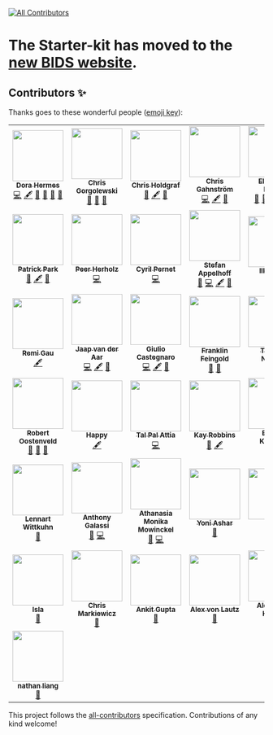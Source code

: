 <!-- ALL-CONTRIBUTORS-BADGE:START - Do not remove or modify this section -->
[![All Contributors](https://img.shields.io/badge/all_contributors-43-orange.svg?style=flat-square)](#contributors-)
<!-- ALL-CONTRIBUTORS-BADGE:END -->

# The Starter-kit has moved to the <a href="https://bids.neuroimaging.io/getting_started/" target="_blank">new BIDS website</a>.

## Contributors ✨

Thanks goes to these wonderful people
([emoji key](https://allcontributors.org/docs/en/emoji-key)):

<!-- ALL-CONTRIBUTORS-LIST:START - Do not remove or modify this section -->
<!-- prettier-ignore-start -->
<!-- markdownlint-disable -->
<table>
  <tr>
    <td align="center"><a href="https://github.com/dorahermes"><img src="https://avatars1.githubusercontent.com/u/4977351?v=4?s=100" width="100px;" alt=""/><br /><sub><b>Dora Hermes</b></sub></a><br /><a href="https://github.com/bids-standard/bids-starter-kit/commits?author=dorahermes" title="Code">💻</a> <a href="#content-dorahermes" title="Content">🖋</a> <a href="#ideas-dorahermes" title="Ideas, Planning, & Feedback">🤔</a> <a href="https://github.com/bids-standard/bids-starter-kit/pulls?q=is%3Apr+reviewed-by%3Adorahermes" title="Reviewed Pull Requests">👀</a> <a href="#maintenance-dorahermes" title="Maintenance">🚧</a> <a href="https://github.com/bids-standard/bids-starter-kit/commits?author=dorahermes" title="Documentation">📖</a></td>
    <td align="center"><a href="http://chrisgorgolewski.org"><img src="https://avatars2.githubusercontent.com/u/238759?v=4?s=100" width="100px;" alt=""/><br /><sub><b>Chris Gorgolewski</b></sub></a><br /><a href="https://github.com/bids-standard/bids-starter-kit/pulls?q=is%3Apr+reviewed-by%3Achrisgorgo" title="Reviewed Pull Requests">👀</a> <a href="#maintenance-chrisgorgo" title="Maintenance">🚧</a> <a href="https://github.com/bids-standard/bids-starter-kit/issues?q=author%3Achrisgorgo" title="Bug reports">🐛</a></td>
    <td align="center"><a href="http://chrisholdgraf.com"><img src="https://avatars1.githubusercontent.com/u/1839645?v=4?s=100" width="100px;" alt=""/><br /><sub><b>Chris Holdgraf</b></sub></a><br /><a href="https://github.com/bids-standard/bids-starter-kit/pulls?q=is%3Apr+reviewed-by%3Acholdgraf" title="Reviewed Pull Requests">👀</a> <a href="#content-choldgraf" title="Content">🖋</a> <a href="#maintenance-choldgraf" title="Maintenance">🚧</a></td>
    <td align="center"><a href="https://chrisgahnstrom.wordpress.com/"><img src="https://avatars1.githubusercontent.com/u/12600386?v=4?s=100" width="100px;" alt=""/><br /><sub><b>Chris Gahnström</b></sub></a><br /><a href="https://github.com/bids-standard/bids-starter-kit/commits?author=cofficer" title="Code">💻</a> <a href="#content-cofficer" title="Content">🖋</a> <a href="#ideas-cofficer" title="Ideas, Planning, & Feedback">🤔</a></td>
    <td align="center"><a href="http://emdupre.me"><img src="https://avatars3.githubusercontent.com/u/15017191?v=4?s=100" width="100px;" alt=""/><br /><sub><b>Elizabeth DuPre</b></sub></a><br /><a href="https://github.com/bids-standard/bids-starter-kit/pulls?q=is%3Apr+reviewed-by%3Aemdupre" title="Reviewed Pull Requests">👀</a> <a href="#maintenance-emdupre" title="Maintenance">🚧</a> <a href="#ideas-emdupre" title="Ideas, Planning, & Feedback">🤔</a> <a href="#content-emdupre" title="Content">🖋</a> <a href="https://github.com/bids-standard/bids-starter-kit/commits?author=emdupre" title="Documentation">📖</a></td>
    <td align="center"><a href="https://github.com/anushkab"><img src="https://avatars0.githubusercontent.com/u/20943511?v=4?s=100" width="100px;" alt=""/><br /><sub><b>Utmost Happiness</b></sub></a><br /><a href="https://github.com/bids-standard/bids-starter-kit/commits?author=anushkab" title="Code">💻</a> <a href="#content-anushkab" title="Content">🖋</a> <a href="#ideas-anushkab" title="Ideas, Planning, & Feedback">🤔</a></td>
    <td align="center"><a href="https://whitakerlab.github.io"><img src="https://avatars1.githubusercontent.com/u/3626306?v=4?s=100" width="100px;" alt=""/><br /><sub><b>Kirstie Whitaker</b></sub></a><br /><a href="https://github.com/bids-standard/bids-starter-kit/pulls?q=is%3Apr+reviewed-by%3AKirstieJane" title="Reviewed Pull Requests">👀</a> <a href="#ideas-KirstieJane" title="Ideas, Planning, & Feedback">🤔</a> <a href="#maintenance-KirstieJane" title="Maintenance">🚧</a> <a href="#content-KirstieJane" title="Content">🖋</a> <a href="https://github.com/bids-standard/bids-starter-kit/commits?author=KirstieJane" title="Documentation">📖</a> <a href="https://github.com/bids-standard/bids-starter-kit/issues?q=author%3AKirstieJane" title="Bug reports">🐛</a></td>
  </tr>
  <tr>
    <td align="center"><a href="https://github.com/Park-Patrick"><img src="https://avatars3.githubusercontent.com/u/12662110?v=4?s=100" width="100px;" alt=""/><br /><sub><b>Patrick Park</b></sub></a><br /><a href="#ideas-Park-Patrick" title="Ideas, Planning, & Feedback">🤔</a> <a href="#content-Park-Patrick" title="Content">🖋</a> <a href="https://github.com/bids-standard/bids-starter-kit/pulls?q=is%3Apr+reviewed-by%3APark-Patrick" title="Reviewed Pull Requests">👀</a></td>
    <td align="center"><a href="http://peerherholz.github.io"><img src="https://avatars0.githubusercontent.com/u/20129524?v=4?s=100" width="100px;" alt=""/><br /><sub><b>Peer Herholz</b></sub></a><br /><a href="https://github.com/bids-standard/bids-starter-kit/commits?author=PeerHerholz" title="Code">💻</a></td>
    <td align="center"><a href="http://www.sbirc.ed.ac.uk/cyril/"><img src="https://avatars2.githubusercontent.com/u/4772878?v=4?s=100" width="100px;" alt=""/><br /><sub><b>Cyril Pernet</b></sub></a><br /><a href="https://github.com/bids-standard/bids-starter-kit/commits?author=CPernet" title="Code">💻</a></td>
    <td align="center"><a href="https://www.stefanappelhoff.com"><img src="https://avatars1.githubusercontent.com/u/9084751?v=4?s=100" width="100px;" alt=""/><br /><sub><b>Stefan Appelhoff</b></sub></a><br /><a href="https://github.com/bids-standard/bids-starter-kit/pulls?q=is%3Apr+reviewed-by%3Asappelhoff" title="Reviewed Pull Requests">👀</a> <a href="https://github.com/bids-standard/bids-starter-kit/commits?author=sappelhoff" title="Code">💻</a> <a href="#content-sappelhoff" title="Content">🖋</a> <a href="#ideas-sappelhoff" title="Ideas, Planning, & Feedback">🤔</a></td>
    <td align="center"><a href="https://ilkayisik.github.io"><img src="https://avatars1.githubusercontent.com/u/22478219?v=4?s=100" width="100px;" alt=""/><br /><sub><b>Ilkay Isik</b></sub></a><br /><a href="https://github.com/bids-standard/bids-starter-kit/issues?q=author%3Ailkayisik" title="Bug reports">🐛</a></td>
    <td align="center"><a href="https://teonbrooks.com"><img src="https://avatars1.githubusercontent.com/u/1578674?v=4?s=100" width="100px;" alt=""/><br /><sub><b>Teon L Brooks</b></sub></a><br /><a href="https://github.com/bids-standard/bids-starter-kit/issues?q=author%3Ateonbrooks" title="Bug reports">🐛</a></td>
    <td align="center"><a href="https://github.com/bayab"><img src="https://avatars0.githubusercontent.com/u/16117420?v=4?s=100" width="100px;" alt=""/><br /><sub><b>ayab</b></sub></a><br /><a href="#content-bayab" title="Content">🖋</a></td>
  </tr>
  <tr>
    <td align="center"><a href="https://remi-gau.github.io/"><img src="https://avatars3.githubusercontent.com/u/6961185?v=4?s=100" width="100px;" alt=""/><br /><sub><b>Remi Gau</b></sub></a><br /><a href="#content-Remi-Gau" title="Content">🖋</a></td>
    <td align="center"><a href="https://github.com/JaapVanDerAar"><img src="https://avatars3.githubusercontent.com/u/32334327?v=4?s=100" width="100px;" alt=""/><br /><sub><b>Jaap van der Aar</b></sub></a><br /><a href="https://github.com/bids-standard/bids-starter-kit/commits?author=JaapVanDerAar" title="Code">💻</a> <a href="#content-JaapVanDerAar" title="Content">🖋</a> <a href="#ideas-JaapVanDerAar" title="Ideas, Planning, & Feedback">🤔</a></td>
    <td align="center"><a href="https://github.com/GiulioCastegnaro"><img src="https://avatars2.githubusercontent.com/u/45361920?v=4?s=100" width="100px;" alt=""/><br /><sub><b>Giulio Castegnaro</b></sub></a><br /><a href="https://github.com/bids-standard/bids-starter-kit/commits?author=GiulioCastegnaro" title="Code">💻</a> <a href="#content-GiulioCastegnaro" title="Content">🖋</a> <a href="#ideas-GiulioCastegnaro" title="Ideas, Planning, & Feedback">🤔</a></td>
    <td align="center"><a href="https://github.com/franklin-feingold"><img src="https://avatars1.githubusercontent.com/u/35307458?v=4?s=100" width="100px;" alt=""/><br /><sub><b>Franklin Feingold</b></sub></a><br /><a href="https://github.com/bids-standard/bids-starter-kit/issues?q=author%3Afranklin-feingold" title="Bug reports">🐛</a> <a href="https://github.com/bids-standard/bids-starter-kit/pulls?q=is%3Apr+reviewed-by%3Afranklin-feingold" title="Reviewed Pull Requests">👀</a></td>
    <td align="center"><a href="http://www.nisox.org"><img src="https://avatars3.githubusercontent.com/u/5155907?v=4?s=100" width="100px;" alt=""/><br /><sub><b>Thomas Nichols</b></sub></a><br /><a href="https://github.com/bids-standard/bids-starter-kit/pulls?q=is%3Apr+reviewed-by%3Anicholst" title="Reviewed Pull Requests">👀</a></td>
    <td align="center"><a href="https://github.com/pvdemael"><img src="https://avatars1.githubusercontent.com/u/37624277?v=4?s=100" width="100px;" alt=""/><br /><sub><b>Pieter Vandemaele</b></sub></a><br /><a href="https://github.com/bids-standard/bids-starter-kit/issues?q=author%3Apvdemael" title="Bug reports">🐛</a></td>
    <td align="center"><a href="https://github.com/gllmflndn"><img src="https://avatars0.githubusercontent.com/u/5950855?v=4?s=100" width="100px;" alt=""/><br /><sub><b>Guillaume Flandin</b></sub></a><br /><a href="https://github.com/bids-standard/bids-starter-kit/pulls?q=is%3Apr+reviewed-by%3Agllmflndn" title="Reviewed Pull Requests">👀</a> <a href="#ideas-gllmflndn" title="Ideas, Planning, & Feedback">🤔</a></td>
  </tr>
  <tr>
    <td align="center"><a href="https://github.com/robertoostenveld"><img src="https://avatars1.githubusercontent.com/u/899043?v=4?s=100" width="100px;" alt=""/><br /><sub><b>Robert Oostenveld</b></sub></a><br /><a href="https://github.com/bids-standard/bids-starter-kit/issues?q=author%3Arobertoostenveld" title="Bug reports">🐛</a> <a href="https://github.com/bids-standard/bids-starter-kit/pulls?q=is%3Apr+reviewed-by%3Arobertoostenveld" title="Reviewed Pull Requests">👀</a> <a href="#ideas-robertoostenveld" title="Ideas, Planning, & Feedback">🤔</a></td>
    <td align="center"><a href="https://github.com/HappyFacade"><img src="https://avatars0.githubusercontent.com/u/54226355?v=4?s=100" width="100px;" alt=""/><br /><sub><b>Happy</b></sub></a><br /><a href="#content-HappyFacade" title="Content">🖋</a></td>
    <td align="center"><a href="https://www.linkedin.com/in/tal-pal-attia-201373b0/"><img src="https://avatars1.githubusercontent.com/u/24300712?v=4?s=100" width="100px;" alt=""/><br /><sub><b>Tal Pal Attia</b></sub></a><br /><a href="https://github.com/bids-standard/bids-starter-kit/commits?author=tpatpa" title="Code">💻</a></td>
    <td align="center"><a href="https://github.com/VisLab"><img src="https://avatars1.githubusercontent.com/u/1189050?v=4?s=100" width="100px;" alt=""/><br /><sub><b>Kay Robbins</b></sub></a><br /><a href="#ideas-VisLab" title="Ideas, Planning, & Feedback">🤔</a> <a href="#content-VisLab" title="Content">🖋</a></td>
    <td align="center"><a href="https://erasmus-synclab.nl/"><img src="https://avatars1.githubusercontent.com/u/41283173?v=4?s=100" width="100px;" alt=""/><br /><sub><b>Eduard Klapwijk</b></sub></a><br /><a href="#ideas-eduardklap" title="Ideas, Planning, & Feedback">🤔</a></td>
    <td align="center"><a href="https://github.com/DorienHuijser"><img src="https://avatars1.githubusercontent.com/u/58177697?v=4?s=100" width="100px;" alt=""/><br /><sub><b>Dorien Huijser</b></sub></a><br /><a href="#ideas-DorienHuijser" title="Ideas, Planning, & Feedback">🤔</a></td>
    <td align="center"><a href="http://cmn.nimh.nih.gov/dsst"><img src="https://avatars1.githubusercontent.com/u/10297203?v=4?s=100" width="100px;" alt=""/><br /><sub><b>Arshitha Basavaraj</b></sub></a><br /><a href="#ideas-Arshitha" title="Ideas, Planning, & Feedback">🤔</a></td>
  </tr>
  <tr>
    <td align="center"><a href="https://lennartwittkuhn.com"><img src="https://avatars0.githubusercontent.com/u/42233065?v=4?s=100" width="100px;" alt=""/><br /><sub><b>Lennart Wittkuhn</b></sub></a><br /><a href="#ideas-lnnrtwttkhn" title="Ideas, Planning, & Feedback">🤔</a></td>
    <td align="center"><a href="https://github.com/bendhouseart"><img src="https://avatars.githubusercontent.com/u/28850131?v=4?s=100" width="100px;" alt=""/><br /><sub><b>Anthony Galassi</b></sub></a><br /><a href="#ideas-bendhouseart" title="Ideas, Planning, & Feedback">🤔</a> <a href="https://github.com/bids-standard/bids-starter-kit/commits?author=bendhouseart" title="Code">💻</a></td>
    <td align="center"><a href="http://DrMowinckels.io"><img src="https://avatars.githubusercontent.com/u/14014329?v=4?s=100" width="100px;" alt=""/><br /><sub><b>Athanasia Monika Mowinckel</b></sub></a><br /><a href="#ideas-Athanasiamo" title="Ideas, Planning, & Feedback">🤔</a> <a href="https://github.com/bids-standard/bids-starter-kit/commits?author=Athanasiamo" title="Code">💻</a></td>
    <td align="center"><a href="https://github.com/yonestar"><img src="https://avatars.githubusercontent.com/u/4513934?v=4?s=100" width="100px;" alt=""/><br /><sub><b>Yoni Ashar</b></sub></a><br /><a href="#ideas-yonestar" title="Ideas, Planning, & Feedback">🤔</a></td>
    <td align="center"><a href="https://github.com/dkp"><img src="https://avatars.githubusercontent.com/u/965184?v=4?s=100" width="100px;" alt=""/><br /><sub><b>dkp</b></sub></a><br /><a href="https://github.com/bids-standard/bids-starter-kit/issues?q=author%3Adkp" title="Bug reports">🐛</a></td>
    <td align="center"><a href="https://jdkent.github.io/"><img src="https://avatars.githubusercontent.com/u/12564882?v=4?s=100" width="100px;" alt=""/><br /><sub><b>James Kent</b></sub></a><br /><a href="#ideas-jdkent" title="Ideas, Planning, & Feedback">🤔</a></td>
    <td align="center"><a href="https://github.com/cfxb"><img src="https://avatars.githubusercontent.com/u/39246257?v=4?s=100" width="100px;" alt=""/><br /><sub><b>Chris Benjamin</b></sub></a><br /><a href="https://github.com/bids-standard/bids-starter-kit/commits?author=cfxb" title="Documentation">📖</a></td>
  </tr>
  <tr>
    <td align="center"><a href="http://isla.st"><img src="https://avatars.githubusercontent.com/u/23707851?v=4?s=100" width="100px;" alt=""/><br /><sub><b>Isla</b></sub></a><br /><a href="https://github.com/bids-standard/bids-starter-kit/commits?author=Islast" title="Documentation">📖</a></td>
    <td align="center"><a href="https://github.com/effigies"><img src="https://avatars.githubusercontent.com/u/83442?v=4?s=100" width="100px;" alt=""/><br /><sub><b>Chris Markiewicz</b></sub></a><br /><a href="https://github.com/bids-standard/bids-starter-kit/commits?author=effigies" title="Documentation">📖</a></td>
    <td align="center"><a href="https://ankiitgupta7.github.io/"><img src="https://avatars.githubusercontent.com/u/25341569?v=4?s=100" width="100px;" alt=""/><br /><sub><b>Ankit Gupta</b></sub></a><br /><a href="https://github.com/bids-standard/bids-starter-kit/commits?author=ankiitgupta7" title="Documentation">📖</a></td>
    <td align="center"><a href="https://github.com/alexvonlautz"><img src="https://avatars.githubusercontent.com/u/44004062?v=4?s=100" width="100px;" alt=""/><br /><sub><b>Alex von Lautz</b></sub></a><br /><a href="https://github.com/bids-standard/bids-starter-kit/commits?author=alexvonlautz" title="Documentation">📖</a></td>
    <td align="center"><a href="https://github.com/AlexandreHutton"><img src="https://avatars.githubusercontent.com/u/50920802?v=4?s=100" width="100px;" alt=""/><br /><sub><b>Alexandre Hutton</b></sub></a><br /><a href="https://github.com/bids-standard/bids-starter-kit/commits?author=AlexandreHutton" title="Documentation">📖</a></td>
    <td align="center"><a href="http://Abrren_Chen"><img src="https://avatars.githubusercontent.com/u/54808990?v=4?s=100" width="100px;" alt=""/><br /><sub><b>Abrren Chen</b></sub></a><br /><a href="#maintenance-AbrrenC" title="Maintenance">🚧</a></td>
    <td align="center"><a href="http://gabrielabs.com"><img src="https://avatars.githubusercontent.com/u/21208915?v=4?s=100" width="100px;" alt=""/><br /><sub><b>Gabriel Silveira</b></sub></a><br /><a href="https://github.com/bids-standard/bids-starter-kit/issues?q=author%3AGabomfim" title="Bug reports">🐛</a> <a href="https://github.com/bids-standard/bids-starter-kit/commits?author=Gabomfim" title="Code">💻</a></td>
  </tr>
  <tr>
    <td align="center"><a href="http://1nathanliang.github.io"><img src="https://avatars.githubusercontent.com/u/36468637?v=4?s=100" width="100px;" alt=""/><br /><sub><b>nathan liang</b></sub></a><br /><a href="https://github.com/bids-standard/bids-starter-kit/issues?q=author%3A1nathanliang" title="Bug reports">🐛</a></td>
  </tr>
</table>

<!-- markdownlint-restore -->
<!-- prettier-ignore-end -->

<!-- ALL-CONTRIBUTORS-LIST:END -->

This project follows the
[all-contributors](https://github.com/all-contributors/all-contributors)
specification. Contributions of any kind welcome!
